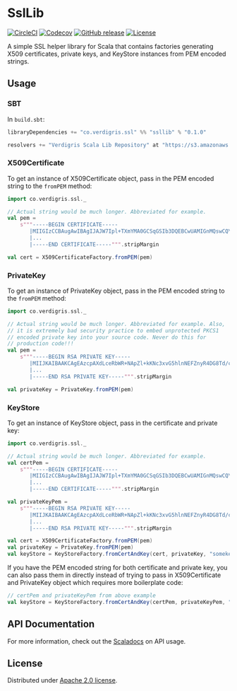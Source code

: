 # SslLib

[![CircleCI](https://img.shields.io/circleci/project/VerdigrisTech/ssllib.svg)](https://circleci.com/gh/VerdigrisTech/ssllib)
[![Codecov](https://img.shields.io/codecov/c/github/VerdigrisTech/ssllib/master.svg)](https://codecov.io/gh/VerdigrisTech/ssllib)
[![GitHub release](https://img.shields.io/github/release/VerdigrisTech/ssllib.svg)](https://github.com/VerdigrisTech/ssllib/releases)
[![License](https://img.shields.io/badge/license-Apache%202.0-blue.svg)](https://github.com/VerdigrisTech/ssllib/blob/master/LICENSE)

A simple SSL helper library for Scala that contains factories generating
X509 certificates, private keys, and KeyStore instances from PEM encoded
strings.

## Usage

### SBT

In `build.sbt`:

```scala
libraryDependencies += "co.verdigris.ssl" %% "ssllib" % "0.1.0"

resolvers += "Verdigris Scala Lib Repository" at "https://s3.amazonaws.com/scala-jars"
```

### X509Certificate

To get an instance of X509Certificate object, pass in the PEM encoded
string to the `fromPEM` method:

```scala
import co.verdigris.ssl._

// Actual string would be much longer. Abbreviated for example.
val pem =
    s"""-----BEGIN CERTIFICATE-----
       |MIIGIzCCBAugAwIBAgIJAJW7Ipl+TXmYMA0GCSqGSIb3DQEBCwUAMIGnMQswCQYD
       |...
       |-----END CERTIFICATE-----""".stripMargin

val cert = X509CertificateFactory.fromPEM(pem)
```

### PrivateKey

To get an instance of PrivateKey object, pass in the PEM encoded string
to the `fromPEM` method:

```scala
import co.verdigris.ssl._

// Actual string would be much longer. Abbreviated for example. Also,
// it is extremely bad security practice to embed unprotected PKCS1
// encoded private key into your source code. Never do this for
// production code!!!
val pem =
    s"""-----BEGIN RSA PRIVATE KEY-----
       |MIIJKAIBAAKCAgEAzcpAXdLceRbWR+NApZl+kKNc3xvG5hlnNEFZnyR4DG8Td/cy
       |...
       |-----END RSA PRIVATE KEY-----""".stripMargin

val privateKey = PrivateKey.fromPEM(pem)
```

### KeyStore

To get an instance of KeyStore object, pass in the certificate and
private key:

```scala
import co.verdigris.ssl._

// Actual string would be much longer. Abbreviated for example.
val certPem =
    s"""-----BEGIN CERTIFICATE-----
       |MIIGIzCCBAugAwIBAgIJAJW7Ipl+TXmYMA0GCSqGSIb3DQEBCwUAMIGnMQswCQYD
       |...
       |-----END CERTIFICATE-----""".stripMargin

val privateKeyPem =
    s"""-----BEGIN RSA PRIVATE KEY-----
       |MIIJKAIBAAKCAgEAzcpAXdLceRbWR+NApZl+kKNc3xvG5hlnNEFZnyR4DG8Td/cy
       |...
       |-----END RSA PRIVATE KEY-----""".stripMargin

val cert = X509CertificateFactory.fromPEM(pem)
val privateKey = PrivateKey.fromPEM(pem)
val keyStore = KeyStoreFactory.fromCertAndKey(cert, privateKey, "somekeystorepassword")
```

If you have the PEM encoded string for both certificate and private key,
you can also pass them in directly instead of trying to pass in
X509Certificate and PrivateKey object which requires more boilerplate
code:

```scala
// certPem and privateKeyPem from above example
val keyStore = KeyStoreFactory.fromCertAndKey(certPem, privateKeyPem, "reallysecurepassword1234")
```

## API Documentation

For more information, check out the [Scaladocs](https://verdigristech.github.io/ssllib/latest/api)
on API usage.

## License

Distributed under [Apache 2.0 license](http://www.apache.org/licenses/LICENSE-2.0).
